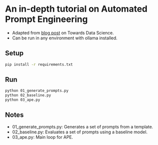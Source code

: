 # An in-depth tutorial on Automated Prompt Engineering

- Adapted from [blog post](https://towardsdatascience.com/automated-prompt-engineering-the-definitive-hands-on-guide-1476c8cd3c50) on Towards Data Science.
- Can be run in any environment with ollama installed.

## Setup

```bash
pip install -r requirements.txt
```

## Run

```bash
python 01_generate_prompts.py
python 02_baseline.py
python 03_ape.py
```

## Notes

- 01_generate_prompts.py: Generates a set of prompts from a template.
- 02_baseline.py: Evaluates a set of prompts using a baseline model.
- 03_ape.py: Main loop for APE.
